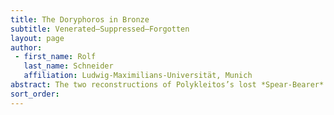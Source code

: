 ```yaml
---
title: The Doryphoros in Bronze
subtitle: Venerated–Suppressed–Forgotten
layout: page
author:
 - first_name: Rolf
   last_name: Schneider
   affiliation: Ludwig-Maximilians-Universität, Munich
abstract: The two reconstructions of Polykleitos’s lost *Spear-Bearer* in bronze can tell us many stories. They were both made in Munich from three Roman copies between 1910 and 1921. This paper addresses the bronzes’ place in history: in ancient art, in Stettin and Munich, and in Germany after the First and Second World Wars.
sort_order:
---
```


